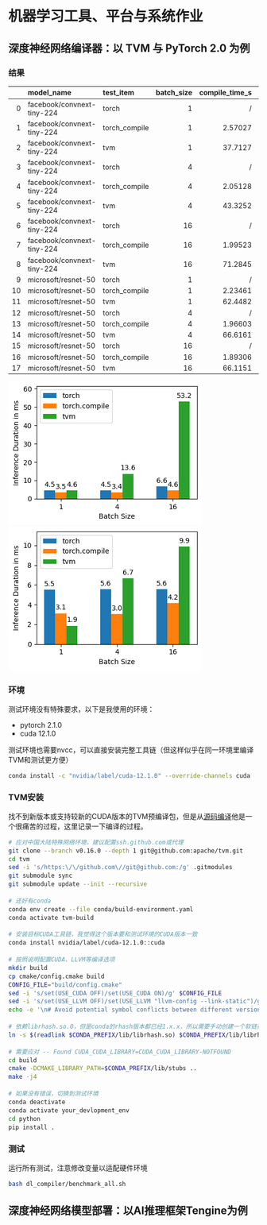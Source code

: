 # 机器学习工具、平台与系统作业

## 深度神经网络编译器：以 TVM 与 PyTorch 2.0 为例

### 结果

|    | model_name                 | test_item     |   batch_size |   compile_time_s |   infer_time_mean_ms |
|---:|:---------------------------|:--------------|-------------:|-----------------:|---------------------:|
|  0 | facebook/convnext-tiny-224 | torch         |            1 |        /       |              4.47948 |
|  1 | facebook/convnext-tiny-224 | torch_compile |            1 |          2.57027 |              3.45069 |
|  2 | facebook/convnext-tiny-224 | tvm           |            1 |         37.7127  |              4.57279 |
|  3 | facebook/convnext-tiny-224 | torch         |            4 |        /       |              4.4797  |
|  4 | facebook/convnext-tiny-224 | torch_compile |            4 |          2.05128 |              3.37868 |
|  5 | facebook/convnext-tiny-224 | tvm           |            4 |         43.3252  |             13.6116  |
|  6 | facebook/convnext-tiny-224 | torch         |           16 |        /       |              6.63025 |
|  7 | facebook/convnext-tiny-224 | torch_compile |           16 |          1.99523 |              4.62228 |
|  8 | facebook/convnext-tiny-224 | tvm           |           16 |         71.2845  |             53.154   |
|  9 | microsoft/resnet-50        | torch         |            1 |        /       |              5.51754 |
| 10 | microsoft/resnet-50        | torch_compile |            1 |          2.23461 |              3.12204 |
| 11 | microsoft/resnet-50        | tvm           |            1 |         62.4482  |              1.86983 |
| 12 | microsoft/resnet-50        | torch         |            4 |        /       |              5.56561 |
| 13 | microsoft/resnet-50        | torch_compile |            4 |          1.96603 |              3.04268 |
| 14 | microsoft/resnet-50        | tvm           |            4 |         66.6161  |              6.66447 |
| 15 | microsoft/resnet-50        | torch         |           16 |        /       |              5.58056 |
| 16 | microsoft/resnet-50        | torch_compile |           16 |          1.89306 |              4.17158 |
| 17 | microsoft/resnet-50        | tvm           |           16 |         66.1151  |              9.86793 |

![facebook/convnext-tiny-224](docs/facebook_convnext-tiny-224_infer_time.png)
![microsoft/resnet-50](docs/microsoft_resnet-50_infer_time.png)

### 环境

测试环境没有特殊要求，以下是我使用的环境：
- pytorch 2.1.0
- cuda 12.1.0

测试环境也需要nvcc，可以直接安装完整工具链（但这样似乎在同一环境里编译TVM和测试更方便）
```bash
conda install -c "nvidia/label/cuda-12.1.0" --override-channels cuda
```

### TVM安装

找不到新版本或支持较新的CUDA版本的TVM预编译包，但是从[源码编译](https://tvm.apache.org/docs/install/from_source.html)他是一个很痛苦的过程，这里记录一下编译的过程。

```bash
# 应对中国大陆特殊网络环境，建议配置ssh.github.com或代理
git clone --branch v0.16.0 --depth 1 git@github.com:apache/tvm.git
cd tvm
sed -i 's/https:\/\/github.com\//git@github.com:/g' .gitmodules
git submodule sync
git submodule update --init --recursive

# 还好有conda
conda env create --file conda/build-environment.yaml
conda activate tvm-build

# 安装目标CUDA工具链，我觉得这个版本要和测试环境的CUDA版本一致
conda install nvidia/label/cuda-12.1.0::cuda

# 按照说明配置CUDA、LLVM等编译选项
mkdir build
cp cmake/config.cmake build
CONFIG_FILE="build/config.cmake"
sed -i 's/set(USE_CUDA OFF)/set(USE_CUDA ON)/g' $CONFIG_FILE
sed -i 's/set(USE_LLVM OFF)/set(USE_LLVM "llvm-config --link-static")/g' $CONFIG_FILE
echo -e '\n# Avoid potential symbol conflicts between different versions LLVM used by TVM and PyTorch\nset(HIDE_PRIVATE_SYMBOLS ON)' >> $CONFIG_FILE

# 依赖librhash.so.0，但是conda的rhash版本都已经1.x.x，所以需要手动创建一个软链接，希望不会有问题
ln -s $(readlink $CONDA_PREFIX/lib/librhash.so) $CONDA_PREFIX/lib/librhash.so.0

# 需要应对 -- Found CUDA_CUDA_LIBRARY=CUDA_CUDA_LIBRARY-NOTFOUND
cd build
cmake -DCMAKE_LIBRARY_PATH=$CONDA_PREFIX/lib/stubs ..
make -j4

# 如果没有错误，切换到测试环境
conda deactivate
conda activate your_devlopment_env
cd python
pip install .
```

### 测试

运行所有测试，注意修改变量以适配硬件环境

```bash
bash dl_compiler/benchmark_all.sh
```

## 深度神经网络模型部署：以AI推理框架Tengine为例